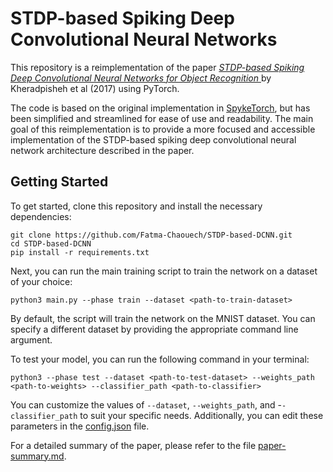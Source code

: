 # STDP-based Spiking Deep Convolutional Neural Networks

This repository is a reimplementation of the paper [*STDP-based Spiking Deep Convolutional Neural Networks for Object Recognition* ](https://https://arxiv.org/abs/1611.01421) by Kheradpisheh et al (2017) using PyTorch.

The code is based on the original implementation in [SpykeTorch](https://github.com/miladmozafari/SpykeTorch), but has been simplified and streamlined for ease of use and readability. The main goal of this reimplementation is to provide a more focused and accessible implementation of the STDP-based spiking deep convolutional neural network architecture described in the paper.
## Getting Started

To get started, clone this repository and install the necessary dependencies:
```
git clone https://github.com/Fatma-Chaouech/STDP-based-DCNN.git
cd STDP-based-DCNN
pip install -r requirements.txt
```

Next, you can run the main training script to train the network on a dataset of your choice:
```
python3 main.py --phase train --dataset <path-to-train-dataset>
```

By default, the script will train the network on the MNIST dataset. You can specify a different dataset by providing the appropriate command line argument.

To test your model, you can run the following command in your terminal: 
``` 
python3 --phase test --dataset <path-to-test-dataset> --weights_path <path-to-weights> --classifier_path <path-to-classifier>
```

You can customize the values of `--dataset`, `--weights_path`, and -`-classifier_path` to suit your specific needs. Additionally, you can edit these parameters in the [config.json](https://github.com/Fatma-Chaouech/STDP-based-DCNN/blob/main/configs/config.json) file.

For a detailed summary of the paper, please refer to the file [paper-summary.md](paper-summary.md).
